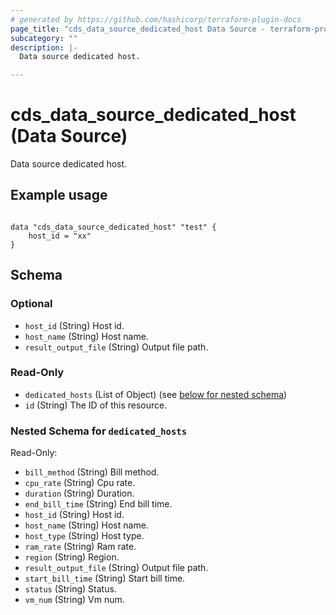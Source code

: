 ```yaml
---
# generated by https://github.com/hashicorp/terraform-plugin-docs
page_title: "cds_data_source_dedicated_host Data Source - terraform-provider-cds"
subcategory: ""
description: |-
  Data source dedicated host.

---
```


# cds_data_source_dedicated_host (Data Source)

Data source dedicated host.

## Example usage

```hcl

data "cds_data_source_dedicated_host" "test" {
	host_id = "xx"
}

```



<!-- schema generated by tfplugindocs -->
## Schema

### Optional

- `host_id` (String) Host id.
- `host_name` (String) Host name.
- `result_output_file` (String) Output file path.

### Read-Only

- `dedicated_hosts` (List of Object) (see [below for nested schema](#nestedatt--dedicated_hosts))
- `id` (String) The ID of this resource.

<a id="nestedatt--dedicated_hosts"></a>
### Nested Schema for `dedicated_hosts`

Read-Only:

- `bill_method` (String) Bill method.
- `cpu_rate` (String) Cpu rate.
- `duration` (String) Duration.
- `end_bill_time` (String) End bill time.
- `host_id` (String) Host id.
- `host_name` (String) Host name.
- `host_type` (String) Host type.
- `ram_rate` (String) Ram rate.
- `region` (String) Region.
- `result_output_file` (String) Output file path.
- `start_bill_time` (String) Start bill time.
- `status` (String) Status.
- `vm_num` (String) Vm num.
